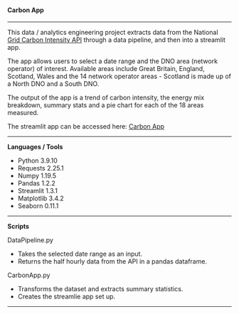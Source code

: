 #### Carbon App

---

This data / analytics engineering project extracts data from the National [Grid Carbon Intensity API](https://carbon-intensity.github.io/api-definitions/#carbon-intensity-api-v2-0-0) through a data pipeline, and then into a streamlit app. 

The app allows users to select a date range and the DNO area (network operator) of interest. Available areas include Great Britain, England, Scotland, Wales and the 14 network operator areas - Scotland is made up of a North DNO and a South DNO.

The output of the app is a trend of carbon intensity, the energy mix breakdown, summary stats and a pie chart for each of the 18 areas measured.

The streamlit app can be accessed here: [Carbon App](https://share.streamlit.io/idataengineer/dataeng-carbonapp/main/CarbonApp.py)

---

**Languages / Tools** 

- Python 3.9.10
- Requests 2.25.1
- Numpy 1.19.5 
- Pandas 1.2.2
- Streamlit 1.3.1
- Matplotlib 3.4.2 
- Seaborn 0.11.1

---

**Scripts**

DataPipeline.py
- Takes the selected date range as an input.
- Returns the half hourly data from the API in a pandas dataframe.

CarbonApp.py 
- Transforms the dataset and extracts summary statistics.
- Creates the streamlie app set up. 

---

